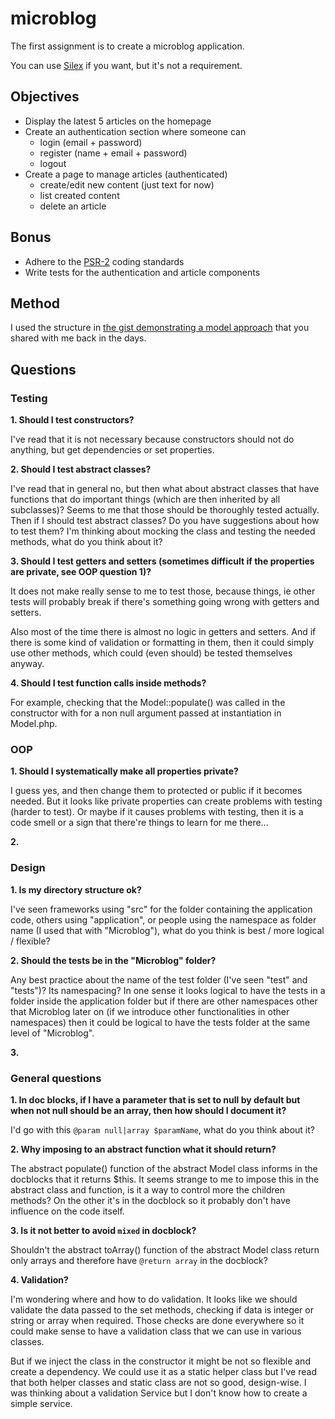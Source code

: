 # microblog

The first assignment is to create a microblog application.

You can use [Silex](http://silex.sensiolabs.org) if you want, but it's not a requirement.

## Objectives

- Display the latest 5 articles on the homepage
- Create an authentication section where someone can
  - login (email + password)
  - register (name + email + password)
  - logout
- Create a page to manage articles (authenticated)
  - create/edit new content (just text for now)
  - list created content
  - delete an article

## Bonus

- Adhere to the [PSR-2](http://www.php-fig.org/psr/psr-2/) coding standards
- Write tests for the authentication and article components

## Method

I used the structure in [the gist demonstrating a model approach](https://gist.github.com/DragonBe/b6f709bd6d1863a07846) that you shared with me back in the days.

## Questions

### Testing

**1. Should I test constructors?**

I've read that it is not necessary because constructors should not do anything, but get dependencies or set properties.

**2. Should I test abstract classes?**

I've read that in general no, but then what about abstract classes that have functions that do important things (which are then inherited by all subclasses)? Seems to me that those should be thoroughly tested actually.
Then if I should test abstract classes? Do you have suggestions about how to test them? I'm thinking about mocking the class and testing the needed methods, what do you think about it?

**3. Should I test getters and setters (sometimes difficult if the properties are private, see OOP question 1)?**

It does not make really sense to me to test those, because things, ie other tests will probably break if there's something going wrong with getters and setters. 

Also most of the time there is almost no logic in getters and setters. And if there is some kind of validation or formatting in them, then it could simply use other methods, which could (even should) be tested themselves anyway.

**4. Should I test function calls inside methods?**

For example, checking that the Model::populate() was called in the constructor with for a non null argument passed at instantiation in Model.php.

### OOP

**1. Should I systematically make all properties private?**

I guess yes, and then change them to protected or public if it becomes needed. But it looks like private properties can create problems with testing (harder to test). Or maybe if it causes problems with testing, then it is a code smell or a sign that there're things to learn for me there...

**2.** 

### Design

**1. Is my directory structure ok?**

 I've seen frameworks using "src" for the folder containing the application code, others using "application", or people using the namespace as folder name (I used that with "Microblog"), what do you think is best / more logical / flexible?

**2. Should the tests be in the "Microblog" folder?**

Any best practice about the name of the test folder (I've seen "test" and "tests")? Its namespacing?
In one sense it looks logical to have the tests in a folder inside the application folder but if there are other namespaces other that Microblog later on (if we introduce other functionalities in other namespaces) then it could be logical to have the tests folder at the same level of "Microblog".

**3.** 

### General questions
**1. In doc blocks, if I have a parameter that is set to null by default but when not null should be an array, then how should I document it?**

I'd go with this `@param null|array $paramName`, what do you think about it?

**2. Why imposing to an abstract function what it should return?**

The abstract populate() function of the abstract Model class informs in the docblocks that it returns $this. It seems strange to me to impose this in the abstract class and function, is it a way to control more the children methods? On the other it's in the docblock so it probably don't have influence on the code itself.

**3. Is it not better to avoid `mixed` in docblock?**

Shouldn't the abstract toArray() function of the abstract Model class return only arrays and therefore have `@return array` in the docblock?

**4. Validation?**

I'm wondering where and how to do validation. It looks like we should validate the data passed to the set methods, checking if data is integer or string or array when required. Those checks are done everywhere so it could make sense to have a validation class that we can use in various classes. 

But if we inject the class in the constructor it might be not so flexible and create a dependency. We could use it as a static helper class but I've read that both helper classes and static class are not so good, design-wise. I was thinking about a validation Service but I don't know how to create a simple service.